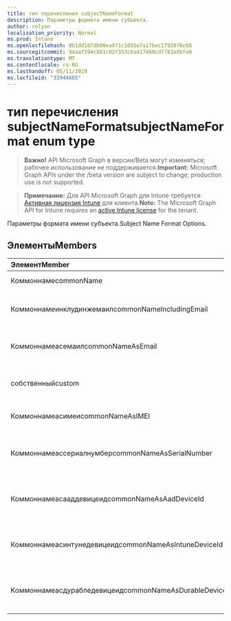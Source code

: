 ```yaml
---
title: тип перечисления subjectNameFormat
description: Параметры формата имени субъекта.
author: rolyon
localization_priority: Normal
ms.prod: Intune
ms.openlocfilehash: 8b1dd107db00ea871c1055e7a17bec1792076c68
ms.sourcegitcommit: 94aaf594c881c02f353c6a417460cdf783a0bfe0
ms.translationtype: MT
ms.contentlocale: ru-RU
ms.lasthandoff: 05/11/2019
ms.locfileid: "33944665"
---
```

# <a name="subjectnameformat-enum-type"></a><span data-ttu-id="41dde-103">тип перечисления subjectNameFormat</span><span class="sxs-lookup"><span data-stu-id="41dde-103">subjectNameFormat enum type</span></span>

> <span data-ttu-id="41dde-104">**Важно!** API Microsoft Graph в версии/Beta могут изменяться; рабочее использование не поддерживается.</span><span class="sxs-lookup"><span data-stu-id="41dde-104">**Important:** Microsoft Graph APIs under the /beta version are subject to change; production use is not supported.</span></span>

> <span data-ttu-id="41dde-105">**Примечание:** Для API Microsoft Graph для Intune требуется [Активная лицензия Intune](https://go.microsoft.com/fwlink/?linkid=839381) для клиента.</span><span class="sxs-lookup"><span data-stu-id="41dde-105">**Note:** The Microsoft Graph API for Intune requires an [active Intune license](https://go.microsoft.com/fwlink/?linkid=839381) for the tenant.</span></span>

<span data-ttu-id="41dde-106">Параметры формата имени субъекта.</span><span class="sxs-lookup"><span data-stu-id="41dde-106">Subject Name Format Options.</span></span>

## <a name="members"></a><span data-ttu-id="41dde-107">Элементы</span><span class="sxs-lookup"><span data-stu-id="41dde-107">Members</span></span>
|<span data-ttu-id="41dde-108">Элемент</span><span class="sxs-lookup"><span data-stu-id="41dde-108">Member</span></span>|<span data-ttu-id="41dde-109">Значение</span><span class="sxs-lookup"><span data-stu-id="41dde-109">Value</span></span>|<span data-ttu-id="41dde-110">Описание</span><span class="sxs-lookup"><span data-stu-id="41dde-110">Description</span></span>|
|:---|:---|:---|
|<span data-ttu-id="41dde-111">Коммоннаме</span><span class="sxs-lookup"><span data-stu-id="41dde-111">commonName</span></span>|<span data-ttu-id="41dde-112">нуль</span><span class="sxs-lookup"><span data-stu-id="41dde-112">0</span></span>|<span data-ttu-id="41dde-113">Общее имя.</span><span class="sxs-lookup"><span data-stu-id="41dde-113">Common name.</span></span>|
|<span data-ttu-id="41dde-114">Коммоннамеинклудинжемаил</span><span class="sxs-lookup"><span data-stu-id="41dde-114">commonNameIncludingEmail</span></span>|<span data-ttu-id="41dde-115">1,1</span><span class="sxs-lookup"><span data-stu-id="41dde-115">1</span></span>|<span data-ttu-id="41dde-116">Общее имя, включая электронную почту.</span><span class="sxs-lookup"><span data-stu-id="41dde-116">Common Name Including Email.</span></span>|
|<span data-ttu-id="41dde-117">Коммоннамеасемаил</span><span class="sxs-lookup"><span data-stu-id="41dde-117">commonNameAsEmail</span></span>|<span data-ttu-id="41dde-118">2</span><span class="sxs-lookup"><span data-stu-id="41dde-118">2</span></span>|<span data-ttu-id="41dde-119">Общее имя как электронная почта.</span><span class="sxs-lookup"><span data-stu-id="41dde-119">Common Name As Email.</span></span>|
|<span data-ttu-id="41dde-120">собственный</span><span class="sxs-lookup"><span data-stu-id="41dde-120">custom</span></span>|<span data-ttu-id="41dde-121">4</span><span class="sxs-lookup"><span data-stu-id="41dde-121">3</span></span>|<span data-ttu-id="41dde-122">Настраиваемый формат имени субъекта.</span><span class="sxs-lookup"><span data-stu-id="41dde-122">Custom subject name format.</span></span>|
|<span data-ttu-id="41dde-123">Коммоннамеасимеи</span><span class="sxs-lookup"><span data-stu-id="41dde-123">commonNameAsIMEI</span></span>|<span data-ttu-id="41dde-124">17:00</span><span class="sxs-lookup"><span data-stu-id="41dde-124">5</span></span>|<span data-ttu-id="41dde-125">Общее имя в виде IMEI.</span><span class="sxs-lookup"><span data-stu-id="41dde-125">Common Name As IMEI.</span></span>|
|<span data-ttu-id="41dde-126">Коммоннамеассериалнумбер</span><span class="sxs-lookup"><span data-stu-id="41dde-126">commonNameAsSerialNumber</span></span>|<span data-ttu-id="41dde-127">6 </span><span class="sxs-lookup"><span data-stu-id="41dde-127">6</span></span>|<span data-ttu-id="41dde-128">Общее имя в виде порядкового номера.</span><span class="sxs-lookup"><span data-stu-id="41dde-128">Common Name As Serial Number.</span></span>|
|<span data-ttu-id="41dde-129">Коммоннамеасааддевицеид</span><span class="sxs-lookup"><span data-stu-id="41dde-129">commonNameAsAadDeviceId</span></span>|<span data-ttu-id="41dde-130">7 </span><span class="sxs-lookup"><span data-stu-id="41dde-130">7</span></span>|<span data-ttu-id="41dde-131">Общее имя в виде порядкового номера.</span><span class="sxs-lookup"><span data-stu-id="41dde-131">Common Name As Serial Number.</span></span>|
|<span data-ttu-id="41dde-132">Коммоннамеасинтунедевицеид</span><span class="sxs-lookup"><span data-stu-id="41dde-132">commonNameAsIntuneDeviceId</span></span>|<span data-ttu-id="41dde-133">8 </span><span class="sxs-lookup"><span data-stu-id="41dde-133">8</span></span>|<span data-ttu-id="41dde-134">Общее имя в виде порядкового номера.</span><span class="sxs-lookup"><span data-stu-id="41dde-134">Common Name As Serial Number.</span></span>|
|<span data-ttu-id="41dde-135">Коммоннамеасдурабледевицеид</span><span class="sxs-lookup"><span data-stu-id="41dde-135">commonNameAsDurableDeviceId</span></span>|<span data-ttu-id="41dde-136">9 </span><span class="sxs-lookup"><span data-stu-id="41dde-136">9</span></span>|<span data-ttu-id="41dde-137">Общее имя в виде порядкового номера.</span><span class="sxs-lookup"><span data-stu-id="41dde-137">Common Name As Serial Number.</span></span>|




